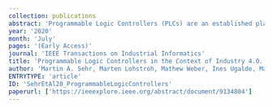 ```yaml
---
collection: publications
abstract: 'Programmable Logic Controllers (PLCs) are an established platform, widely used throughout industrial automation but rather poorly understood among researchers. This paper gives an overview of the state of the practice, explaining why this settled technology persists throughout industry and presenting a critical analysis of the strengths and weaknesses of the dominant programming styles for today''s PLC-based automation systems. We describe the software execution patterns that are standardized loosely in IEC 61131-3 and, where there are ambiguities in the standard, realized in concrete vendor implementations of PLCs. Ultimately, we identify opportunities for improvements that would enable increasingly complex industrial automation applications under the novel technical requirements associated with Industry 4.0 type environments without compromising the safety and reliability guaranteed by the current industrial automation technology stack.'
year: '2020'
month: 'July'
pages: '(Early Access)'
journal: 'IEEE Transactions on Industrial Informatics'
title: 'Programmable Logic Controllers in the Context of Industry 4.0.'
author: 'Martin A. Sehr, Marten Lohstroh, Mathew Weber, Ines Ugalde, Martin Witte, Joerg Neidig, Stephan Hoeme, Mehrdad Niknami, Edward A. Lee'
ENTRYTYPE: 'article'
ID: 'SehrEtAl20_ProgrammableLogicControllers'
paperurl: ['https://ieeexplore.ieee.org/abstract/document/9134804']
---
```

